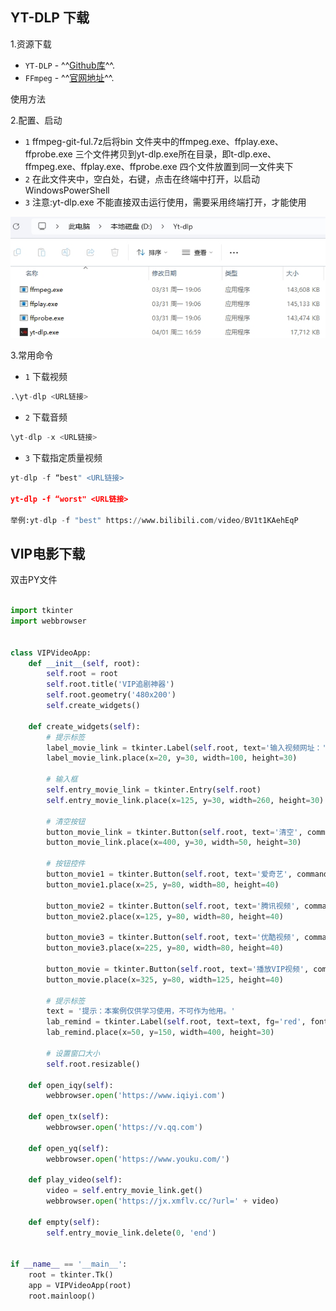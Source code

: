 ## YT-DLP 下载
1.资源下载

* `YT-DLP`  - ^^[Github库](https://github.com/yt-dlp/yt-dlp?tab=readme-ov-file)^^.
* `FFmpeg`  - ^^[官网地址](https://ffmpeg.org/)^^.

使用方法

2.配置、启动

* `1` ffmpeg-git-ful.7z后将bin 文件夹中的ffmpeg.exe、ffplay.exe、ffprobe.exe 三个文件拷贝到yt-dlp.exe所在目录，即t-dlp.exe、ffmpeg.exe、ffplay.exe、ffprobe.exe 四个文件放置到同一文件夹下
* `2` 在此文件夹中，空白处，右键，点击在终端中打开，以启动WindowsPowerShell
* `3` 注意:yt-dlp.exe 不能直接双击运行使用，需要采用终端打开，才能使用

![yt dlp](images/ytdlp.png)

3.常用命令

* `1` 下载视频
``` py
.\yt-dlp <URL链接>
```

* `2` 下载音频
``` py
\yt-dlp -x <URL链接>
```

* `3` 下载指定质量视频
``` py
yt-dlp -f “best" <URL链接>

yt-dlp -f “worst" <URL链接>

举例:yt-dlp -f "best" https://www.bilibili.com/video/BV1t1KAehEqP
```

## VIP电影下载

双击PY文件

```python

import tkinter
import webbrowser


class VIPVideoApp:
    def __init__(self, root):
        self.root = root
        self.root.title('VIP追剧神器')
        self.root.geometry('480x200')
        self.create_widgets()

    def create_widgets(self):
        # 提示标签
        label_movie_link = tkinter.Label(self.root, text='输入视频网址：')
        label_movie_link.place(x=20, y=30, width=100, height=30)

        # 输入框
        self.entry_movie_link = tkinter.Entry(self.root)
        self.entry_movie_link.place(x=125, y=30, width=260, height=30)

        # 清空按钮
        button_movie_link = tkinter.Button(self.root, text='清空', command=self.empty)
        button_movie_link.place(x=400, y=30, width=50, height=30)

        # 按钮控件
        button_movie1 = tkinter.Button(self.root, text='爱奇艺', command=self.open_iqy)
        button_movie1.place(x=25, y=80, width=80, height=40)

        button_movie2 = tkinter.Button(self.root, text='腾讯视频', command=self.open_tx)
        button_movie2.place(x=125, y=80, width=80, height=40)

        button_movie3 = tkinter.Button(self.root, text='优酷视频', command=self.open_yq)
        button_movie3.place(x=225, y=80, width=80, height=40)

        button_movie = tkinter.Button(self.root, text='播放VIP视频', command=self.play_video)
        button_movie.place(x=325, y=80, width=125, height=40)

        # 提示标签
        text = '提示：本案例仅供学习使用，不可作为他用。'
        lab_remind = tkinter.Label(self.root, text=text, fg='red', font=('Arial', 15, 'bold'))
        lab_remind.place(x=50, y=150, width=400, height=30)

        # 设置窗口大小
        self.root.resizable()

    def open_iqy(self):
        webbrowser.open('https://www.iqiyi.com')

    def open_tx(self):
        webbrowser.open('https://v.qq.com')

    def open_yq(self):
        webbrowser.open('https://www.youku.com/')

    def play_video(self):
        video = self.entry_movie_link.get()
        webbrowser.open('https://jx.xmflv.cc/?url=' + video)

    def empty(self):
        self.entry_movie_link.delete(0, 'end')


if __name__ == '__main__':
    root = tkinter.Tk()
    app = VIPVideoApp(root)
    root.mainloop()

```
